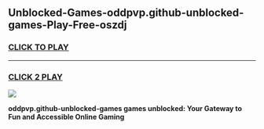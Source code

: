 
## Unblocked-Games-oddpvp.github-unblocked-games-Play-Free-oszdj
<h3>
<a href="https://premium76.site?title=oddpvp.github-unblocked-games&ref=20A">CLICK TO PLAY</a></h3>
<hr>

<h3>
<a href="https://premium76.site?title=oddpvp.github-unblocked-games&ref=20A">CLICK 2 PLAY</a>
  
</h3>

<a href="https://premium76.site?title=oddpvp.github-unblocked-games&ref=20A"><img src="https://clearcache.store/games.png"></a>


**oddpvp.github-unblocked-games games unblocked: Your Gateway to Fun and Accessible Online Gaming**
